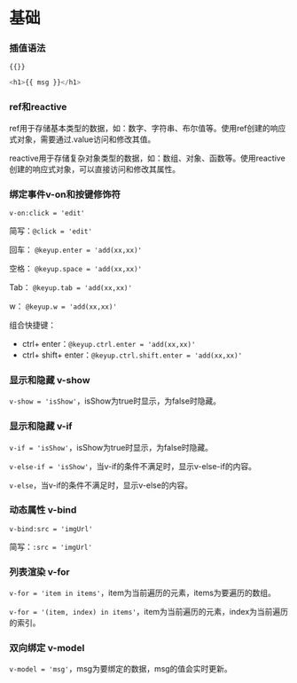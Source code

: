 # 基础


###  插值语法

`{{}}`

```js
<h1>{{ msg }}</h1>


```


### ref和reactive

ref用于存储基本类型的数据，如：数字、字符串、布尔值等。使用ref创建的响应式对象，需要通过.value访问和修改其值。

reactive用于存储复杂对象类型的数据，如：数组、对象、函数等。使用reactive创建的响应式对象，可以直接访问和修改其属性。


### 绑定事件v-on和按键修饰符

`v-on:click = 'edit'` 

简写：`@click = 'edit'`

回车：
`@keyup.enter = 'add(xx,xx)'`

空格：
`@keyup.space = 'add(xx,xx)'`

Tab：
`@keyup.tab = 'add(xx,xx)'`

w：
`@keyup.w = 'add(xx,xx)'`

组合快捷键：
- ctrl+ enter：`@keyup.ctrl.enter = 'add(xx,xx)'`
- ctrl+ shift+ enter：`@keyup.ctrl.shift.enter = 'add(xx,xx)'`

### 显示和隐藏 v-show

`v-show = 'isShow'`，isShow为true时显示，为false时隐藏。

### 显示和隐藏 v-if

`v-if = 'isShow'`，isShow为true时显示，为false时隐藏。

`v-else-if = 'isShow'`，当v-if的条件不满足时，显示v-else-if的内容。

`v-else`，当v-if的条件不满足时，显示v-else的内容。


### 动态属性 v-bind

`v-bind:src = 'imgUrl'`

简写：`:src = 'imgUrl'`



### 列表渲染 v-for

`v-for = 'item in items'`，item为当前遍历的元素，items为要遍历的数组。

`v-for = '(item, index) in items'`，item为当前遍历的元素，index为当前遍历的索引。


### 双向绑定 v-model

`v-model = 'msg'`，msg为要绑定的数据，msg的值会实时更新。
